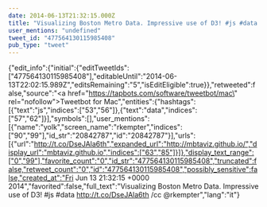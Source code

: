 ```yaml
---
date: 2014-06-13T21:32:15.000Z
title: "Visualizing Boston Metro Data. Impressive use of D3! #js #data http://t.co/DseJAla6th /cc <a href='http://twitter.com/rkempter'>@rkempter</a>″"
user_mentions: "undefined"
tweet_id: "477564130115985408"
pub_type: "tweet"
---
```

{"edit_info":{"initial":{"editTweetIds":["477564130115985408"],"editableUntil":"2014-06-13T22:02:15.989Z","editsRemaining":"5","isEditEligible":true}},"retweeted":false,"source":"<a href=\"https://tapbots.com/software/tweetbot/mac\" rel=\"nofollow\">Tweetbot for Mac</a>","entities":{"hashtags":[{"text":"js","indices":["53","56"]},{"text":"data","indices":["57","62"]}],"symbols":[],"user_mentions":[{"name":"yolk","screen_name":"rkempter","indices":["90","99"],"id_str":"20842787","id":"20842787"}],"urls":[{"url":"http://t.co/DseJAla6th","expanded_url":"http://mbtaviz.github.io/","display_url":"mbtaviz.github.io","indices":["63","85"]}]},"display_text_range":["0","99"],"favorite_count":"0","id_str":"477564130115985408","truncated":false,"retweet_count":"0","id":"477564130115985408","possibly_sensitive":false,"created_at":"Fri Jun 13 21:32:15 +0000 2014","favorited":false,"full_text":"Visualizing Boston Metro Data. Impressive use of D3! #js #data http://t.co/DseJAla6th /cc @rkempter","lang":"it"}
